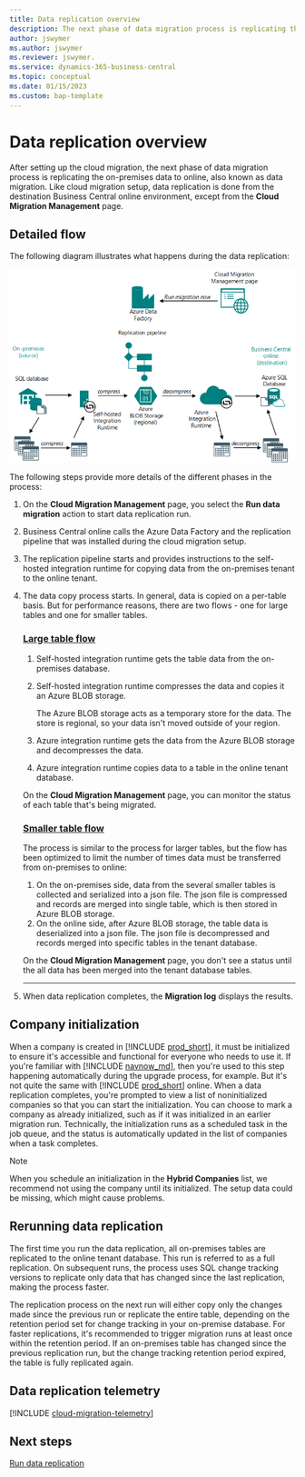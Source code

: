 ```yaml
---
title: Data replication overview
description: The next phase of data migration process is replicating the on-premises data to online, also known as data migration.
author: jswymer
ms.author: jswymer
ms.reviewer: jswymer.
ms.service: dynamics-365-business-central
ms.topic: conceptual
ms.date: 01/15/2023
ms.custom: bap-template
---
```


# Data replication overview

After setting up the cloud migration, the next phase of data migration process is replicating the on-premises data to online, also known as data migration. Like cloud migration setup, data replication is done from the destination Business Central online environment, except from the **Cloud Migration Management** page.

## Detailed flow

The following diagram illustrates what happens during the data replication:

<!--[![Shows the flow of data migration](../developer/media/cloud-migration-run.svg)](../developer/media/cloud-migration-run.svg#lightbox)-->

![Shows the flow of data migration](../developer/media/cloud-migration-run.png)

The following steps provide more details of the different phases in the process:

1. On the **Cloud Migration Management** page, you select the **Run data migration** action to start data replication run.
2. Business Central online calls the Azure Data Factory and the replication pipeline that was installed during the cloud migration setup.
3. The replication pipeline starts and provides instructions to the self-hosted integration runtime for copying data from the on-premises tenant to the online tenant.
4. The data copy process starts. In general, data is copied on a per-table basis. But for performance reasons, there are two flows - one for large tables and one for smaller tables.

   ### [Large table flow](#tab/largetable)

   1. Self-hosted integration runtime gets the table data from the on-premises database.
   2. Self-hosted integration runtime compresses the data and copies it an Azure BLOB storage.

      The Azure BLOB storage acts as a temporary store for the data. The store is regional, so your data isn't moved outside of your region.
   3. Azure integration runtime gets the data from the Azure BLOB storage and decompresses the data.
   4. Azure integration runtime copies data to a table in the online tenant database.
  
   On the **Cloud Migration Management** page, you can monitor the status of each table that's being migrated.

   ### [Smaller table flow](#tab/smalltable)

   The process is similar to the process for larger tables, but the flow has been optimized to limit the number of times data must be transferred from on-premises to online:

   1. On the on-premises side, data from the several smaller tables is collected and serialized into a json file. The json file is compressed and records are merged into single table, which is then stored in Azure BLOB storage.
   2. On the online side, after Azure BLOB storage, the table data is deserialized into a json file. The json file is decompressed and records merged into specific tables in the tenant database.

   On the **Cloud Migration Management** page, you don't see a status until the all data has been merged into the tenant database tables.

   ---

5. When data replication completes, the **Migration log** displays the results.

## Company initialization

When a company is created in [!INCLUDE [prod_short](../developer/includes/prod_short.md)], it must be initialized to ensure it's accessible and functional for everyone who needs to use it. If you're familiar with [!INCLUDE [navnow_md](../developer/includes/navnow_md.md)], then you're used to this step happening automatically during the upgrade process, for example. But it's not quite the same with [!INCLUDE [prod_short](../developer/includes/prod_short.md)] online. When a data replication completes, you're prompted to view a list of noninitialized companies so that you can start the initialization. You can choose to mark a company as already initialized, such as if it was initialized in an earlier migration run. Technically, the initialization runs as a scheduled task in the job queue, and the status is automatically updated in the list of companies when a task completes.  

<!-- got a Setup company page -->

> [!NOTE]
> When you schedule an initialization in the **Hybrid Companies** list, we recommend not using the company until its initialized. The setup data could be missing, which might cause problems. <!--then you cannot make any modifications to the company until the initialization task completes.-->

## Rerunning data replication

The first time you run the data replication, all on-premises tables are replicated to the online tenant database. This run is referred to as a full replication. On subsequent runs, the process uses SQL change tracking versions to replicate only data that has changed since the last replication, making the process faster.

The replication process on the next run will either copy only the changes made since the previous run or replicate the entire table, depending on the retention period set for change tracking in your on-premise database. For faster replications, it's recommended to trigger migration runs at least once within the retention period. If an on-premises table has changed since the previous replication run, but the change tracking retention period expired, the table is fully replicated again.

## Data replication telemetry

[!INCLUDE [cloud-migration-telemetry](../developer/includes/cloud-migration-telemetry.md)]

## Next steps

[Run data replication](migrate-data-replication-run.md)

  <!--add your content here-->


<!--Remove all the comments in this template before you sign-off or merge to the main branch.-->
